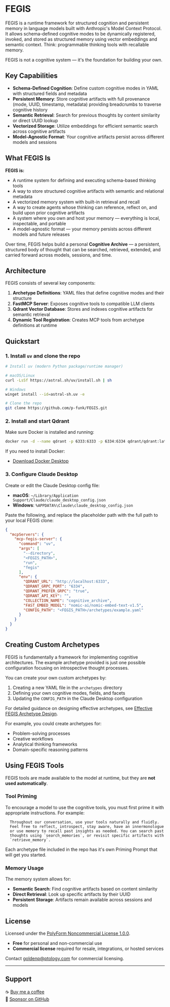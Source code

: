 # FEGIS

FEGIS is a runtime framework for structured cognition and persistent memory in language models built with Anthropic's Model Context Protocol. It allows schema-defined cognitive modes to be dynamically registered, invoked, and stored as structured memory using vector embeddings and semantic context. Think: programmable thinking tools with recallable memory.

FEGIS is not a cognitive system — it's the foundation for building your own.

## Key Capabilities

- **Schema-Defined Cognition**: Define custom cognitive modes in YAML with structured fields and metadata
- **Persistent Memory**: Store cognitive artifacts with full provenance (mode, UUID, timestamp, metadata) providing breadcrumbs to traverse cognitive history
- **Semantic Retrieval**: Search for previous thoughts by content similarity or direct UUID lookup
- **Vectorized Storage**: Utilize embeddings for efficient semantic search across cognitive artifacts
- **Model-Agnostic Format**: Your cognitive artifacts persist across different models and sessions

## What FEGIS Is

**FEGIS is:**

- A runtime system for defining and executing schema-based thinking tools
- A way to store structured cognitive artifacts with semantic and relational metadata
- A vectorized memory system with built-in retrieval and recall
- A way to create agents whose thinking can reference, reflect on, and build upon prior cognitive artifacts
- A system where you own and host your memory — everything is local, inspectable, and portable
- A model-agnostic format — your memory persists across different models and future releases

Over time, FEGIS helps build a personal **Cognitive Archive** — a persistent, structured body of thought that can be searched, retrieved, extended, and carried forward across models, sessions, and time.

## Architecture

FEGIS consists of several key components:

1. **Archetype Definitions**: YAML files that define cognitive modes and their structure
2. **FastMCP Server**: Exposes cognitive tools to compatible LLM clients
3. **Qdrant Vector Database**: Stores and indexes cognitive artifacts for semantic retrieval
4. **Dynamic Tool Registration**: Creates MCP tools from archetype definitions at runtime

## Quickstart

### 1. Install `uv` and clone the repo

```bash
# Install uv (modern Python package/runtime manager)

# macOS/Linux
curl -LsSf https://astral.sh/uv/install.sh | sh

# Windows
winget install --id=astral-sh.uv -e

# Clone the repo
git clone https://github.com/p-funk/FEGIS.git
```

### 2. Install and start Qdrant

Make sure Docker is installed and running:

```bash
docker run -d --name qdrant -p 6333:6333 -p 6334:6334 qdrant/qdrant:latest
```

If you need to install Docker:

- [Download Docker Desktop](https://www.docker.com/products/docker-desktop/)

### 3. Configure Claude Desktop

Create or edit the Claude Desktop config file:

- **macOS**: `~/Library/Application Support/Claude/claude_desktop_config.json`
- **Windows**: `%APPDATA%\Claude\claude_desktop_config.json`

Paste the following, and replace the placeholder path with the full path to your local FEGIS clone:

```json
{
  "mcpServers": {
    "mcp-fegis-server": {
      "command": "uv",
      "args": [
        "--directory",
        "<FEGIS_PATH>",
        "run",
        "fegis"
      ],
      "env": {
        "QDRANT_URL": "http://localhost:6333",
        "QDRANT_GRPC_PORT": "6334",
        "QDRANT_PREFER_GRPC": "true",
        "QDRANT_API_KEY": "",
        "COLLECTION_NAME": "cognitive_archive",
        "FAST_EMBED_MODEL": "nomic-ai/nomic-embed-text-v1.5",
        "CONFIG_PATH": "<FEGIS_PATH>/archetypes/example.yaml"
      }
    }
  }
}
```

## Creating Custom Archetypes

FEGIS is fundamentally a framework for implementing cognitive architectures. The example archetype provided is just one possible configuration focusing on introspective thought processes.

You can create your own custom archetypes by:

1. Creating a new YAML file in the `archetypes` directory
2. Defining your own cognitive modes, fields, and facets
3. Updating the `CONFIG_PATH` in the Claude Desktop configuration

For detailed guidance on designing effective archetypes, see [Effective FEGIS Archetype Design](./docs/archetype-design.md).

For example, you could create archetypes for:

- Problem-solving processes
- Creative workflows
- Analytical thinking frameworks
- Domain-specific reasoning patterns

## Using FEGIS Tools

FEGIS tools are made available to the model at runtime, but they are **not used automatically**.

### Tool Priming

To encourage a model to use the cognitive tools, you must first prime it with appropriate instructions. For example:

```
  Throughout our conversation, use your tools naturally and fluidly. 
  Feel free to reflect, introspect, stay aware, have an innermonologue
  or use memory to recall past insights as needed. You can search past
  thoughts using `search_memories`, or revisit specific artifacts with
  `retrieve_memory`.
```

Each archetype file included in the repo has it's own Priming Prompt that will get you started.

### Memory Usage

The memory system allows for:

- **Semantic Search**: Find cognitive artifacts based on content similarity
- **Direct Retrieval**: Look up specific artifacts by their UUID
- **Persistent Storage**: Artifacts remain available across sessions and models

## License

Licensed under the [PolyForm Noncommercial License 1.0.0](https://polyformproject.org/licenses/noncommercial/1.0.0/).

- **Free** for personal and non-commercial use
- **Commercial license** required for resale, integrations, or hosted services

Contact goldenp@ptology.com for commercial licensing.

---

## Support

☕ [Buy me a coffee](https://ko-fi.com/perrygolden)  
💖 [Sponsor on GitHub](https://github.com/sponsors/p-funk)